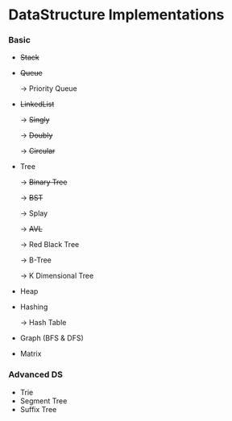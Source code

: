 
# DataStructure Implementations

### Basic

 - ~~Stack~~
 - ~~Queue~~

   -> Priority Queue

 - ~~LinkedList~~
 
   -> ~~Singly~~

   -> ~~Doubly~~   

   -> ~~Circular~~	 
 
 - Tree
 
   -> ~~Binary Tree~~
  
   -> ~~BST~~
  
   -> Splay
  
   -> ~~AVL~~
  
   -> Red Black Tree
  
   -> B-Tree
  
   -> K Dimensional Tree
  
 - Heap
 - Hashing
   
   -> Hash Table
  
 - Graph (BFS & DFS)
 - Matrix

### Advanced DS

 - Trie
 - Segment Tree
 - Suffix Tree